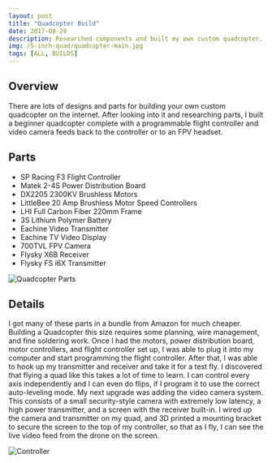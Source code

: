```yaml
---
layout: post
title: "Quadcopter Build"
date: 2017-08-29
description: Researched components and built my own custom quadcopter.
img: /5-inch-quad/quadcopter-main.jpg
tags: [ALL, BUILDS]
---
```


## Overview
There are lots of designs and parts for building your own custom quadcopter on the internet. After looking into it and researching parts, I built a beginner quadcopter complete with a programmable flight controller and video camera feeds back to the controller or to an FPV headset.

## Parts
* SP Racing F3 Flight Controller
* Matek 2-4S Power Distribution Board
* DX2205 2300KV Brushless Motors
* LittleBee 20 Amp Brushless Motor Speed Controllers
* LHI Full Carbon Fiber 220mm Frame
* 3S Lithium Polymer Battery
* Eachine Video Transmitter
* Eachine TV Video Display
* 700TVL FPV Camera
* Flysky X6B Receiver
* Flysky FS i6X Transmitter

![Quadcopter Parts](http://wbenb.github.io/assets/img/5-inch-quad/quad_parts.JPG)

## Details
I got many of these parts in a bundle from Amazon for much cheaper. Building a Quadcopter this size requires some planning, wire management, and fine soldering work. Once I had the motors, power distribution board, motor controllers, and flight controller set up, I was able to plug it into my computer and start programming the flight controller. After that, I was able to hook up my transmitter and receiver and take it for a test fly. I discovered that flying a quad like this takes a lot of time to learn. I can control every axis independently and I can even do flips, if I program it to use the correct auto-leveling mode. My next upgrade was adding the video camera system. This consists of a small security-style camera with extremely low latency, a high power transmitter, and a screen with the receiver built-in. I wired up the camera and transmitter on my quad, and 3D printed a mounting bracket to secure the screen to the top of my controller, so that as I fly, I can see the live video feed from the drone on the screen.

![Controller](http://wbenb.github.io/assets/img/5-inch-quad/controller.jpg)
